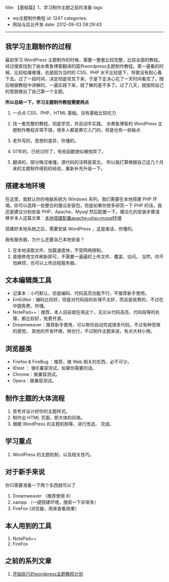 title: 【基础篇】1、学习制作主题之前的准备
tags:
  - wp主题制作教程
id: 1247
categories:
  - 网站与后台开发
date: 2012-09-03 08:29:43
---

## 我学习主题制作的过程

最初学习 WordPress 主题制作的时候，需要一整套比较完整，比较全面的教程。经过搜索找到了由水煮鱼博客翻译的国外wordpress主题制作教程。第一遍看的时候，比较枯燥难懂，也是因为当时的 CSS、PHP 水平比较底下，导致没有耐心看下去。过了一段时间，决定彻底攻克下来，于是下定决心花了一天时间看完了。随后根据教程中讲解的，一遍实践下来，就了解的差不多了。过了几天，就按照自己的思路做出了自己第一个主题。

**所以总结一下，学习主题制作教程需要两点**

1.  一点点 CSS、PHP、HTML 基础。没有基础比较吃力
2.  找一套完整的教程，彻底学完，并且动手实践。
水煮鱼博客的 WordPress 主题制作教程非常不错，很多人都是靠它入门的，但是也有一些缺点

1.  老外写的，思想的差异，你懂的。
2.  07年的，已经过时了，有些函数貌似被抛弃了。
3.  翻译的，部分晦涩难懂，源代码的注释是英文。
所以我打算根据自己这几个月来的主题制作得到的经验，重新补充升级一下。

## 搭建本地环境

在这里，我默认你的电脑系统为 Windows 系列，我们需要在本地搭建 PHP 环境。你可以选择一些整合的傻瓜安装包，但是如果你想多研究一下 PHP 的话，我还是建议分别安装 PHP、Apache、Mysql 然后配置一下。傻瓜化的安装步骤请移步本人这篇文章：[本地搭建配置apache+php+mysql环境](http://www.qianxingzhem.com/post-455.html)

搭建好本地系统之后，需要安装 WordPress ，这是废话，你懂的。

我有服务器，为什么还要自己本地安装？

1.  在本地读取文件、加载速度快，不受网络限制。
2.  直接修改文件刷新即可，不需要一遍遍的上传文件、覆盖、访问。
当然，你不怕麻烦，也可以上传远程服务器。

## 文本编辑类工具

*   记事本：小巧默认，但是编码、代码高亮功能不行，不推荐新手使用。
*   EmEditor：编码比较好，但是对代码段的处理不太好，而且是收费的，不过在中国免费，你懂。
*   NotePad++：推荐，本人目前就在用这个，无论从代码高亮、代码段等的处理，都比较好，免费开源。
*   Dreamweaver：推荐新手使用，可以帮你自动完成很多代码，不过有种受限的感觉。
其他的开发环境，用也行，不过制作主题来说，有点大材小用。

## 浏览器类

*   Firefox &amp; FireBug ：推荐，做 Web 相关的东西，必不可少。
*   IEtest ： 做IE兼容测试，如果你需要的话。
*   Chrome：做兼容测试。
*   Opera：做兼容测试。

## 制作主题的大体流程

1.  思考并设计好你的主题样式。
2.  制作出 HTML 页面，即大体的风格。
3.  根据 WordPress 的主题机制等，进行改造。
完成。

## 学习重点

1.  WordPress 的主题机制，以及相关技巧。

## 对于新手来说

你只需要准备一下两个东西就可以了

1.  Dreamweaver （推荐使用 8）
2.  xampp （一键搭建环境，搜索一下非常多）
3.  FireFox (浏览器，用来查看效果）

## 本人用到的工具

1.  NotePad++
2.  FireFox

## 之前的系列文章

1.  [开始执行的wordpress主题教程计划](http://www.qianxingzhem.com/post-1235.html)
&nbsp;

&nbsp;